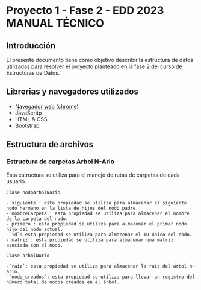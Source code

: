 # Proyecto 1 - Fase 2 - EDD 2023 MANUAL TÉCNICO

## Introducción

El presente documento tiene como objetivo describir la estructura de datos utilizadas para resolver el proyecto planteado en la fase 2 del curso de Estructuras de Datos.

## Librerias y navegadores utilizados

- [Navegador web (chrome)](https://www.google.com/intl/es-419/chrome/)
- JavaScritp
- HTML & CSS
- Bootstrap

## Estructura de archivos

### Estructura de carpetas Arbol N-Ario

Esta estructura se utiliza para el manejo de rutas de carpetas de cada usuario.

`Clase nodoArbolNario`

    -`siguiente`: esta propiedad se utiliza para almacenar el siguiente nodo hermano en la lista de hijos del nodo padre.
    -`nombreCarpeta`: esta propiedad se utiliza para almacenar el nombre de la carpeta del nodo.
    -`primero`: esta propiedad se utiliza para almacenar el primer nodo hijo del nodo actual.
    -`id`: esta propiedad se utiliza para almacenar el ID único del nodo.
    -`matriz`: esta propiedad se utiliza para almacenar una matriz asociada con el nodo.

`Clase arbolNArio`

    -`raiz`: esta propiedad se utiliza para almacenar la raíz del árbol n-ario.
    -`nodo_creados`: esta propiedad se utiliza para llevar un registro del número total de nodos creados en el árbol.
